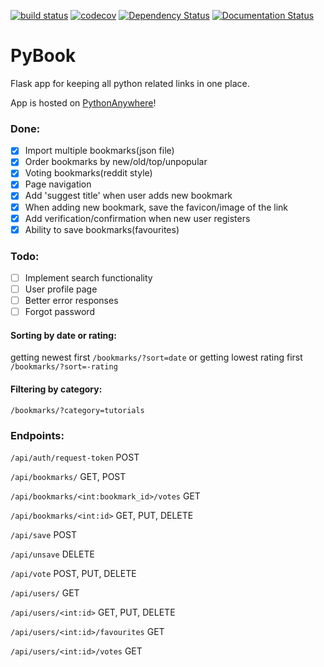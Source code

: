 [![build status](https://gitlab.com/ev-agelos/PyBook/badges/master/build.svg)](https://gitlab.com/ev-agelos/PyBook/commits/master) [![codecov](https://codecov.io/gl/ev-agelos/PyBook/branch/master/graph/badge.svg?token=w1Ca3TbhhS)](https://codecov.io/gl/ev-agelos/PyBook) [![Dependency Status](https://gemnasium.com/badges/289695fd0eeecc1e035b5e1618850179.svg)](https://gemnasium.com/323e5f4a737906309571417eed57b761) [![Documentation Status](https://readthedocs.org/projects/python-bookmarks/badge/?version=latest)](http://python-bookmarks.readthedocs.org/en/latest/?badge=latest)
# PyBook
Flask app for keeping all python related links in one place.

App is hosted on [PythonAnywhere](http://evagelos.pythonanywhere.com/)!

### Done:
- [x] Import multiple bookmarks(json file)
- [x] Order bookmarks by new/old/top/unpopular
- [x] Voting bookmarks(reddit style)
- [x] Page navigation
- [x] Add 'suggest title' when user adds new bookmark
- [x] When adding new bookmark, save the favicon/image of the link
- [x] Add verification/confirmation when new user registers
- [x] Ability to save bookmarks(favourites)

### Todo:
- [ ] Implement search functionality
- [ ] User profile page
- [ ] Better error responses
- [ ] Forgot password

#### Sorting by date or rating:
getting newest first `/bookmarks/?sort=date` or getting lowest rating first `/bookmarks/?sort=-rating`

#### Filtering by category:
`/bookmarks/?category=tutorials`

### Endpoints:
`/api/auth/request-token` POST

`/api/bookmarks/` GET, POST

`/api/bookmarks/<int:bookmark_id>/votes` GET

`/api/bookmarks/<int:id>` GET, PUT, DELETE

`/api/save` POST

`/api/unsave` DELETE

`/api/vote` POST, PUT, DELETE

`/api/users/` GET

`/api/users/<int:id>` GET, PUT, DELETE

`/api/users/<int:id>/favourites` GET

`/api/users/<int:id>/votes` GET
